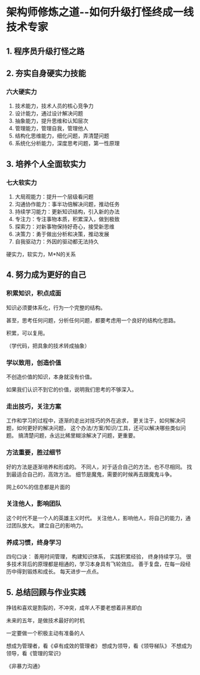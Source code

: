 # 架构师修炼之道--如何升级打怪终成一线技术专家

## 1. 程序员升级打怪之路



## 2. 夯实自身硬实力技能

### 六大硬实力

1. 技术能力，技术人员的核心竞争力
2. 设计能力，通过设计解决问题
3. 抽象能力，提升思维和认知层次
4. 管理能力，管理自我，管理他人
5. 结构化思维能力，细化问题，弄清楚问题
6. 系统化分析能力，深度思考问题，第一性原理

## 3. 培养个人全面软实力

### 七大软实力

1. 大局观能力：提升一个层级看问题
2. 沟通协作能力：事半功倍解决问题，推动任务
3. 持续学习能力：更新知识结构，引入新的办法
4. 专注力：专注事物本质，积累深入，做到极致
5. 探索力：对新事物保持好奇心，接受新思维
6. 决策力：勇于做出分析和决策，推动发展
7. 自我驱动力：外因的驱动都无法持久

硬实力，软实力，M*N的关系

## 4. 努力成为更好的自己

### 积累知识，积点成面

知识必须要体系化，行为一个完整的结构。

甚至，思考任何问题，分析任何问题，都要考虑用一个良好的结构化思路。

积累，可以复用。

（学代码，把具象的技术转成抽象）

### 学以致用，创造价值

不创造价值的知识，本身就没有价值。

如果我们认识不到它的价值，说明我们思考的不够深入。

### 走出技巧，关注方案

工作和学习的过程中，逐渐的走出对技巧的外在追求，
更关注于，如何解决问题，如何更好的解决问题，
这个办法/方案/知识/工具，还可以解决哪些类似问题。
搞清楚问题，永远比稀里糊涂解决了问题，更重要。

### 方法重要，胜过细节

好的方法是逐渐培养和形成的。
不同人，对于适合自己的方法，也不尽相同。
找到最适合自己的，高效方法。
细节是魔鬼，需要的时候再去跟魔鬼斗争。

网上60%的信息都是片面的

### 关注他人，影响团队

这个时代不是一个人的英雄主义时代。
关注他人，影响他人，将自己的能力，通过团队放大。
建立自己的影响力。

### 养成习惯，终身学习

四句口诀：
善用时间管理，
构建知识体系，
实践积累经验，
终身持续学习。
很多技术背后的原理都是相通的，学习本身具有飞轮效应。
善于复盘，在每一段经历中得到锻炼和成长。
每天进步一点点。

## 5. 总结回顾与作业实践


挣钱和喜欢是割裂的，不冲突，成年人不要老想着非黑即白

未来的五年，是做技术最好的时机

一定要做一个积极主动有准备的人

想成为管理者，看《卓有成效的管理者》
想成为领导，看《领导梯队》
不想成为领导，看《管理的常识》

《非暴力沟通》
